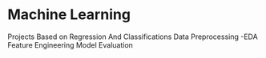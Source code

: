 # Machine Learning
Projects Based on Regression And Classifications
Data Preprocessing -EDA
Feature Engineering
Model Evaluation

